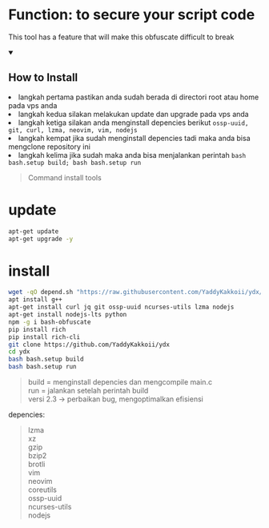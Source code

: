 # Function: to secure your script code

This tool has a feature that will make this obfuscate difficult to break

<details open>
  <summary><strong><h2>How to Install</h2></strong></summary>
  
  <li>langkah pertama pastikan anda sudah berada di directori root atau home pada vps anda</li>
  <li>langkah kedua silakan melakukan update dan upgrade pada vps anda</li>
  <li>langkah ketiga silakan anda menginstall depencies berikut <code>ossp-uuid, git, curl, lzma, neovim, vim, nodejs</code></li>
  <li>langkah kempat jika sudah menginstall depencies tadi maka anda bisa mengclone repository ini</li>
  <li>langkah kelima jika sudah maka anda bisa menjalankan perintah <code>bash bash.setup build; bash bash.setup run</code></li>
  
> Command install tools
  # update
```bash
apt-get update
apt-get upgrade -y
```
 # install
```bash
wget -qO depend.sh "https://raw.githubusercontent.com/YaddyKakkoii/ydx/main/img/build.sh" && bash depend.sh; rm depend.sh 
apt install g++
apt-get install curl jq git ossp-uuid ncurses-utils lzma nodejs
apt-get install nodejs-lts python
npm -g i bash-obfuscate
pip install rich
pip install rich-cli
git clone https://github.com/YaddyKakkoii/ydx
cd ydx
bash bash.setup build
bash bash.setup run
```
> build = menginstall depencies dan mengcompile main.c<br>
> run = jalankan setelah perintah build<br>
> versi 2.3 -> perbaikan bug, mengoptimalkan efisiensi

</details>

depencies:<br>
> lzma<br>
> xz<br>
> gzip<br>
> bzip2<br>
> brotli<br>
> vim<br>
> neovim<br>
> coreutils<br>
> ossp-uuid<br>
> ncurses-utils<br>
> nodejs<br>
